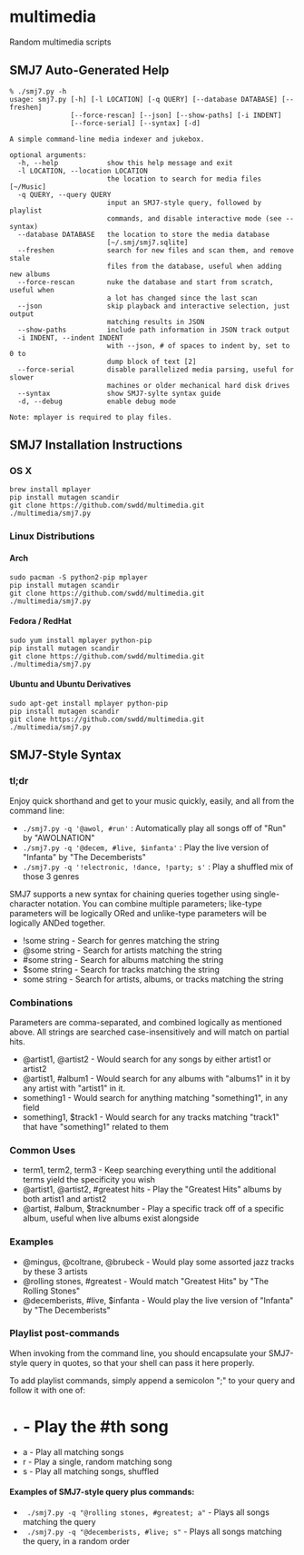 # multimedia

Random multimedia scripts

## SMJ7 Auto-Generated Help

```
% ./smj7.py -h
usage: smj7.py [-h] [-l LOCATION] [-q QUERY] [--database DATABASE] [--freshen]
               [--force-rescan] [--json] [--show-paths] [-i INDENT]
               [--force-serial] [--syntax] [-d]

A simple command-line media indexer and jukebox.

optional arguments:
  -h, --help            show this help message and exit
  -l LOCATION, --location LOCATION
                        the location to search for media files [~/Music]
  -q QUERY, --query QUERY
                        input an SMJ7-style query, followed by playlist
                        commands, and disable interactive mode (see --syntax)
  --database DATABASE   the location to store the media database
                        [~/.smj/smj7.sqlite]
  --freshen             search for new files and scan them, and remove stale
                        files from the database, useful when adding new albums
  --force-rescan        nuke the database and start from scratch, useful when
                        a lot has changed since the last scan
  --json                skip playback and interactive selection, just output
                        matching results in JSON
  --show-paths          include path information in JSON track output
  -i INDENT, --indent INDENT
                        with --json, # of spaces to indent by, set to 0 to
                        dump block of text [2]
  --force-serial        disable parallelized media parsing, useful for slower
                        machines or older mechanical hard disk drives
  --syntax              show SMJ7-sylte syntax guide
  -d, --debug           enable debug mode

Note: mplayer is required to play files.
```

## SMJ7 Installation Instructions

### OS X

```
brew install mplayer
pip install mutagen scandir
git clone https://github.com/swdd/multimedia.git
./multimedia/smj7.py
```

### Linux Distributions

#### Arch

```
sudo pacman -S python2-pip mplayer
pip install mutagen scandir
git clone https://github.com/swdd/multimedia.git
./multimedia/smj7.py
```

#### Fedora / RedHat

```
sudo yum install mplayer python-pip
pip install mutagen scandir
git clone https://github.com/swdd/multimedia.git
./multimedia/smj7.py
```

#### Ubuntu and Ubuntu Derivatives

```
sudo apt-get install mplayer python-pip
pip install mutagen scandir
git clone https://github.com/swdd/multimedia.git
./multimedia/smj7.py
```

## SMJ7-Style Syntax

### tl;dr

Enjoy quick shorthand and get to your music quickly, easily, and all from the command line:

* `./smj7.py -q '@awol, #run'` : Automatically play all songs off of "Run" by "AWOLNATION"
* `./smj7.py -q '@decem, #live, $infanta'` : Play the live version of "Infanta" by "The Decemberists"
* `./smj7.py -q '!electronic, !dance, !party; s'` : Play a shuffled mix of those 3 genres

SMJ7 supports a new syntax for chaining queries together using single-character notation.
You can combine multiple parameters; like-type parameters will be logically ORed and
unlike-type parameters will be logically ANDed together.

* !some string                      - Search for genres matching the string
* @some string                      - Search for artists matching the string
* #some string                      - Search for albums matching the string
* $some string                      - Search for tracks matching the string
* some string                       - Search for artists, albums, or tracks matching the string

### Combinations

Parameters are comma-separated, and combined logically as mentioned above. All strings are
searched case-insensitively and will match on partial hits.

* @artist1, @artist2                  - Would search for any songs by either artist1 or artist2
* @artist1, #album1                   - Would search for any albums with "albums1" in it by any artist with "artist1" in it.
* something1                          - Would search for anything matching "something1", in any field
* something1, $track1                 - Would search for any tracks matching "track1" that have "something1" related to them

### Common Uses

* term1, term2, term3                 - Keep searching everything until the additional terms yield the specificity you wish
* @artist1, @artist2, #greatest hits  - Play the "Greatest Hits" albums by both artist1 and artist2
* @artist, #album, $tracknumber       - Play a specific track off of a specific album, useful when live albums exist alongside

### Examples

* @mingus, @coltrane, @brubeck        - Would play some assorted jazz tracks by these 3 artists
* @rolling stones, #greatest          - Would match "Greatest Hits" by "The Rolling Stones"
* @decemberists, #live, $infanta      - Would play the live version of "Infanta" by "The Decemberists"

### Playlist post-commands

When invoking from the command line, you should encapsulate your SMJ7-style query in quotes, so that your shell can pass it here properly.

To add playlist commands, simply append a semicolon ";" to your query and follow it with one of:

* #                                   - Play the #th song
* a                                   - Play all matching songs
* r                                   - Play a single, random matching song
* s                                   - Play all matching songs, shuffled

#### Examples of SMJ7-style query plus commands:

* ` ./smj7.py -q "@rolling stones, #greatest; a"` - Plays all songs matching the query
* ` ./smj7.py -q "@decemberists, #live; s"`       - Plays all songs matching the query, in a random order
